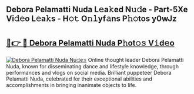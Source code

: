## Debora Pelamatti Nuda L𝚎a𝚔ed N𝚞𝚍e - Part-5Xe Vi𝚍𝚎o L𝚎a𝚔s - H𝚘𝚝 O𝚗𝚕yf𝚊ns P𝚑𝚘tos y0wJz

# <h2><a href="http://kf39ag2.oniu.top/?m=Debora+Pelamatti+Nuda">🔗👉 🔴 Debora Pelamatti Nuda P𝚑ot𝚘𝚜 V𝚒d𝚎o</a></h2>

[![Debora Pelamatti Nuda Nu𝚍e𝚜](https://i.imgur.com/0qMVB7G.gif)](http://kf39ag2.oniu.top/?m=Debora+Pelamatti+Nuda)
Online thought leader Debora Pelamatti Nuda, known for disseminating dance and lifestyle knowledge, through performances and vlogs on social media. Brilliant puppeteer Debora Pelamatti Nuda, celebrated for their exceptional abilities and accomplishments in bringing inanimate objects to life.  
